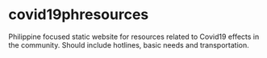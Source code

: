 # covid19phresources
Philippine focused static website for resources related to Covid19 effects in the community. Should include hotlines, basic needs and transportation. 
